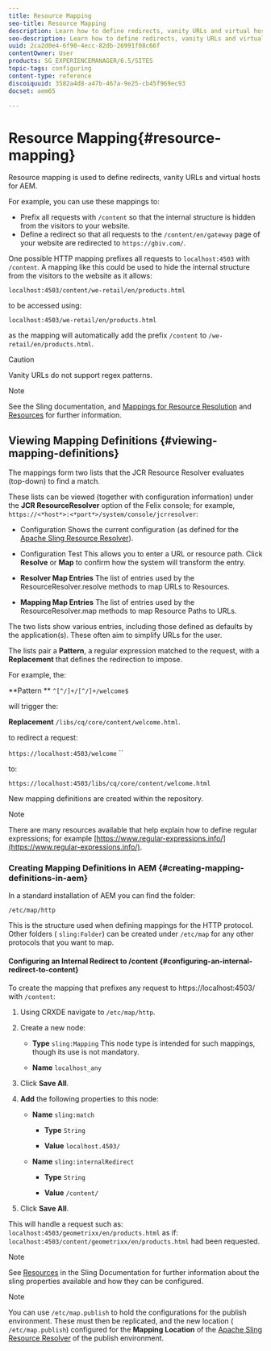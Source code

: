```yaml
---
title: Resource Mapping
seo-title: Resource Mapping
description: Learn how to define redirects, vanity URLs and virtual hosts for AEM by using resource mapping.
seo-description: Learn how to define redirects, vanity URLs and virtual hosts for AEM by using resource mapping.
uuid: 2ca2d0e4-6f90-4ecc-82db-26991f08c66f
contentOwner: User
products: SG_EXPERIENCEMANAGER/6.5/SITES
topic-tags: configuring
content-type: reference
discoiquuid: 3582a4d8-a47b-467a-9e25-cb45f969ec93
docset: aem65

---
```


# Resource Mapping{#resource-mapping}

Resource mapping is used to define redirects, vanity URLs and virtual hosts for AEM.

For example, you can use these mappings to:

* Prefix all requests with `/content` so that the internal structure is hidden from the visitors to your website.
* Define a redirect so that all requests to the `/content/en/gateway` page of your website are redirected to `https://gbiv.com/`.

One possible HTTP mapping prefixes all requests to `localhost:4503` with `/content`. A mapping like this could be used to hide the internal structure from the visitors to the website as it allows:

`localhost:4503/content/we-retail/en/products.html`

to be accessed using:

`localhost:4503/we-retail/en/products.html`

as the mapping will automatically add the prefix `/content` to `/we-retail/en/products.html`.

>[!CAUTION]
>
>Vanity URLs do not support regex patterns.

>[!NOTE]
>
>See the Sling documentation, and [Mappings for Resource Resolution](https://sling.apache.org/site/resources.html) and [Resources](https://sling.apache.org/site/mappings-for-resource-resolution.html) for further information.

## Viewing Mapping Definitions {#viewing-mapping-definitions}

The mappings form two lists that the JCR Resource Resolver evaluates (top-down) to find a match.

These lists can be viewed (together with configuration information) under the **JCR ResourceResolver** option of the Felix console; for example, `https://<*host*>:<*port*>/system/console/jcrresolver`:

* Configuration
  Shows the current configuration (as defined for the [Apache Sling Resource Resolver](/help/sites-deploying/osgi-configuration-settings.md#apacheslingresourceresolver)).

* Configuration Test
  This allows you to enter a URL or resource path. Click **Resolve** or **Map** to confirm how the system will transform the entry.

* **Resolver Map Entries**
  The list of entries used by the ResourceResolver.resolve methods to map URLs to Resources.

* **Mapping Map Entries**
  The list of entries used by the ResourceResolver.map methods to map Resource Paths to URLs.

The two lists show various entries, including those defined as defaults by the application(s). These often aim to simplify URLs for the user.

The lists pair a **Pattern**, a regular expression matched to the request, with a **Replacement** that defines the redirection to impose.

For example, the:

**Pattern ** `^[^/]+/[^/]+/welcome$`

will trigger the:

**Replacement** `/libs/cq/core/content/welcome.html`.

to redirect a request:

`https://localhost:4503/welcome` ``

to:

`https://localhost:4503/libs/cq/core/content/welcome.html`

New mapping definitions are created within the repository.

>[!NOTE]
>
>There are many resources available that help explain how to define regular expressions; for example [https://www.regular-expressions.info/](https://www.regular-expressions.info/).

### Creating Mapping Definitions in AEM {#creating-mapping-definitions-in-aem}

In a standard installation of AEM you can find the folder:

`/etc/map/http`

This is the structure used when defining mappings for the HTTP protocol. Other folders ( `sling:Folder`) can be created under `/etc/map` for any other protocols that you want to map.

#### Configuring an Internal Redirect to /content {#configuring-an-internal-redirect-to-content}

To create the mapping that prefixes any request to https://localhost:4503/ with `/content`:

1. Using CRXDE navigate to `/etc/map/http`.

1. Create a new node:

    * **Type** `sling:Mapping`
      This node type is intended for such mappings, though its use is not mandatory.

    * **Name** `localhost_any`

1. Click **Save All**.
1. **Add** the following properties to this node:

    * **Name** `sling:match`

        * **Type** `String`

        * **Value** `localhost.4503/`

    * **Name** `sling:internalRedirect`

        * **Type** `String`

        * **Value** `/content/`

1. Click **Save All**.

This will handle a request such as:
`localhost:4503/geometrixx/en/products.html`
as if:
`localhost:4503/content/geometrixx/en/products.html`
had been requested.

>[!NOTE]
>
>See [Resources](https://sling.apache.org/site/mappings-for-resource-resolution.html) in the Sling Documentation for further information about the sling properties available and how they can be configured.

>[!NOTE]
>
>You can use `/etc/map.publish` to hold the configurations for the publish environment. These must then be replicated, and the new location ( `/etc/map.publish`) configured for the **Mapping Location** of the [Apache Sling Resource Resolver](/help/sites-deploying/osgi-configuration-settings.md#apacheslingresourceresolver) of the publish environment.

